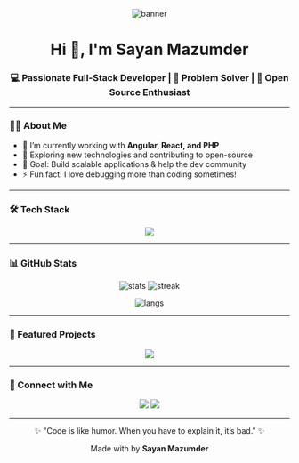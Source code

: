 <!-- Banner -->
<p align="center">
  <img src="https://i.ibb.co/7JfqXxB/coding-freak-banner.png" alt="banner" />
</p>

<!-- Header -->
<h1 align="center">Hi 👋, I'm Sayan Mazumder</h1>
<h3 align="center">💻 Passionate Full-Stack Developer | 🚀 Problem Solver | 🎯 Open Source Enthusiast</h3>

---

<!-- About Me -->
### 👨‍💻 About Me
- 🌱 I’m currently working with **Angular, React, and PHP**  
- 🔭 Exploring new technologies and contributing to open-source  
- 🎯 Goal: Build scalable applications & help the dev community  
- ⚡ Fun fact: I love debugging more than coding sometimes!  

---

<!-- Tech Stack -->
### 🛠️ Tech Stack
<p align="center">
  <img src="https://skillicons.dev/icons?i=react,js,tailwindcss,html,css,php,nodejs,git,github" />
</p>

---

<!-- GitHub Stats -->
### 📊 GitHub Stats
<p align="center">
  <img src="https://github-readme-stats.vercel.app/api?username=SayanMazumder75&show_icons=true&theme=tokyonight" alt="stats" />
  <img src="https://github-readme-streak-stats.herokuapp.com/?userSayanMazumder75&theme=tokyonight" alt="streak" />
</p>

<p align="center">
  <img src="https://github-readme-stats.vercel.app/api/top-langs/?username=SayanMazumder75&layout=compact&theme=tokyonight" alt="langs" />
</p>

---

<!-- Pinned Projects -->
### 🚀 Featured Projects
<p align="center">
  <a href="https://github.com/sayan-mazumder/rental-vehicle"><img src="https://github-readme-stats.vercel.app/api/pin/?username=SayanMazumder75&repo=Final_Year_Project&theme=tokyonight" /></a>
</p>

---

<!-- Connect with Me -->
### 🤝 Connect with Me
<p align="center">
  <a href="[https://linkedin.com/in/your-linkedin](https://www.linkedin.com/in/sayan-mazumder-3b087331a/)" target="_blank"><img src="https://skillicons.dev/icons?i=linkedin" /></a>
  <a href="mailto:sayanmazumder75@gmail.com"><img src="https://skillicons.dev/icons?i=gmail" /></a>
</p>

---

<!-- Footer -->
<p align="center">✨ "Code is like humor. When you have to explain it, it’s bad." ✨</p>
<p align="center">Made with by <b>Sayan Mazumder</b></p>
